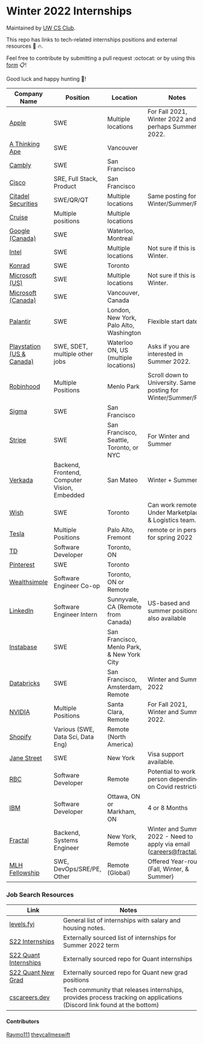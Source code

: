 # Winter 2022 Internships

Maintained by [UW CS Club](http://csclub.uwaterloo.ca/).

This repo has links to tech-related internships positions and external resources 💾 🔥.

Feel free to contribute by submitting a pull request :octocat: or by using this [form](https://forms.gle/UBYHhvhD7d8XXawe8) 📋!

Good luck and happy hunting :tada:!

| Company Name | Position | Location | Notes |
|--------------|----------|----------|-------|
| [Apple](https://jobs.apple.com/en-us/details/200253195/software-engineering-internship?team=STDNT) | SWE | Multiple locations | For Fall 2021, Winter 2022 and perhaps Summer 2022. |
| [A Thinking Ape](https://boards.greenhouse.io/athinkingape/jobs/3364340) | SWE | Vancouver | |
| [Cambly](https://jobs.lever.co/cambly/a85a325b-1992-421b-8e62-ea487a8fba0b) | SWE | San Francisco | |
| [Cisco](https://jobs.cisco.com/jobs/SearchJobs/?21178=%5B169482%5D&21178_format=6020&21180=%5B33821095%2C165%5D&21180_format=6022&21181=%5B201%2C187%5D&21181_format=6023&21183=%5B34442672%2C174%2C175%2C176%2C177%2C178%2C179%2C180%2C211849%2C181%5D&21183_format=6024&listFilterMode=1) | SRE, Full Stack, Product | San Francisco | |
| [Citadel Securities](https://www.citadelsecurities.com/careers/open-roles/roles-for-students/?keyword=Intern) | SWE/QR/QT | Multiple locations | Same posting for Winter/Summer/Fall. |
| [Cruise](https://www.getcruise.com/careers/jobs?department=2bGFusPlaxpzEPHPIb2QLK&search=intern) | Multiple positions | Multiple locations | |
| [Google (Canada)](https://careers.google.com/jobs/results/85238117155381958/?hl=fr_FR) | SWE | Waterloo, Montreal | |
| [Intel](https://jobs.intel.com/ShowJob/Id/2872320/Software-Engineer-Undergraduate-Intern) | SWE | Multiple locations | Not sure if this is for Winter. |
| [Konrad](https://boards.greenhouse.io/konradgroup/jobs/4581834003?gh_src=56dbf40d3us) | SWE | Toronto | |
| [Microsoft (US)](https://careers.microsoft.com/students/us/en/job/1085294/Software-Engineering-Intern-Opportunities) | SWE | Multiple locations | Not sure if this is for Winter. |
| [Microsoft (Canada)](https://careers.microsoft.com/us/en/job/1116547/Software-Engineer-Winter-Co-op-Intern-Opportunities%E2%80%AF%E2%80%AF) | SWE | Vancouver, Canada | |
| [Palantir](https://jobs.lever.co/palantir/5d5ff415-8219-4e0c-9930-2d5919e90354) | SWE | London, New York, Palo Alto, Washington | Flexible start date. |
| [Playstation (US & Canada)](https://boards.greenhouse.io/sonyinteractiveentertainmentplaystation/jobs/3316438) | SWE, SDET, multiple other jobs | Waterloo ON, US (multiple locations) | Asks if you are interested in Summer 2022. |
| [Robinhood](https://robinhood.com/us/en/careers/openings/?gh_src=ed898e781us) | Multiple Positions | Menlo Park | Scroll down to University. Same posting for Winter/Summer/Fall. |
| [Sigma](https://boards.greenhouse.io/sigmacomputing/jobs/4510690003) | SWE | San Francisco | |
| [Stripe](https://stripe.com/jobs/listing/software-engineering-intern/3368543) | SWE | San Francisco, Seattle, Toronto, or NYC | For Winter and Summer |
| [Verkada](https://jobs.lever.co/verkada?department=Engineering&commitment=Intern) | Backend, Frontend, Computer Vision, Embedded | San Mateo | Winter + Summer |
| [Wish](https://jobs.smartrecruiters.com/Wish/743999766417964) | SWE | Toronto | Can work remotely. Under Marketplace & Logistics team. | 
| [Tesla](https://www.tesla.com/careers/search/?country=US&query=spring%202022) | Multiple Positions | Palo Alto, Fremont | remote or in person for spring 2022 | 
| [TD](https://sjobs.brassring.com/TGnewUI/Search/home/HomeWithPreLoad?PageType=JobDetails&partnerid=25404&siteid=5813&jobid=2838700&Codes=TD010#jobDetails=2838700_5813) | Software Developer | Toronto, ON | |
| [Pinterest](https://www.pinterestcareers.com/job/13754842/) | SWE | Toronto | | 
| [Wealthsimple](https://jobs.lever.co/wealthsimple/21442ff5-3199-4879-bcb3-2af48f33be84) | Software Engineer Co-op | Toronto, ON or Remote | | 
| [LinkedIn](https://www.linkedin.com/jobs/search/?currentJobId=2705876685&f_C=1337&f_E=1&geoId=90000084&keywords=linkedin&location=San%20Francisco%20Bay%20Area) | Software Engineer Intern | Sunnyvale, CA (Remote from Canada) | US-based and summer positions also available | 
| [Instabase](https://instabase.com/careers/#positions) | SWE | San Francisco, Menlo Park, & New York City | |
| [Databricks](https://databricks.com/company/careers/open-positions?department=universityrecruiting&location=all) | SWE | San Francisco, Amsterdam, Remote | Winter and Summer 2022 |
| [NVIDIA](https://nvidia.wd5.myworkdayjobs.com/UniversityJobs/11/refreshFacet/318c8bb6f553100021d223d9780d30be) | Multiple Positions | Santa Clara, Remote | For Fall 2021, Winter and Summer 2022. |
| [Shopify](https://www.shopify.ca/careers/search?teams%5B%5D=interns&keywords=&sort=team_asc) | Various (SWE, Data Sci, Data Eng) | Remote (North America) | |
| [Jane Street](https://www.janestreet.com/join-jane-street/position/5339546002/) | SWE | New York | Visa support available. |
| [RBC](https://jobs.rbc.com/ca/en/job/404796/Software-Developer-Winter-Student-2022-Opportunities) | Software Developer | Remote | Potential to work in person depending on Covid restrictions |
| [IBM](https://www.ibm.com/employment/#jobs?&job-search=software%20developer%20intern%204%208%20months) | Software Developer | Ottawa, ON or Markham, ON | 4 or 8 Months |
| [Fractal](https://tryfractal.notion.site/tryfractal/Fractal-Job-Board-a39b64712f094c7785f588053fc283a9) | Backend, Systems Engineer | New York, Remote | Winter and Summer 2022 - Need to apply via email (careers@fractal.co) |
| [MLH Fellowship](https://fellowship.mlh.io/) | SWE, DevOps/SRE/PE, Other | Remote (Global) | Offered Year-round (Fall, Winter, & Summer) |

### Job Search Resources
| Link | Notes |
|------|-------|
| [levels.fyi](https://www.levels.fyi/internships/) | General list of internships with salary and housing notes. |
| [S22 Internships](https://github.com/pittcsc/Summer2022-Internships) | Externally sourced list of internships for Summer 2022 term |
| [S22 Quant Internships](https://github.com/quantprep/quantinternships2022) | Externally sourced repo for Quant internships |
| [S22 Quant New Grad](https://github.com/quantprep/quantnewgrad2022) | Externally sourced repo for Quant new grad positions |
| [cscareers.dev](https://www.cscareers.dev/) | Tech community that releases internships, provides process tracking on applications (Discord link found at the bottom) |





#### Contributors
[Raymo111](https://github.com/Raymo111)
[theycallmeswift](https://github.com/theycallmeswift)
